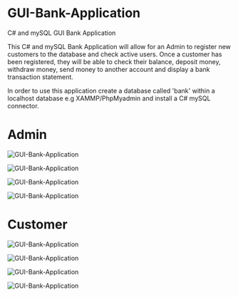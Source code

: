 # GUI-Bank-Application
C# and mySQL GUI Bank Application

This C# and mySQL Bank Application will allow for an Admin to register new customers to the database and check active users. Once a customer has been registered, they will be able to check their balance, deposit money, withdraw money, send money to another account and display a bank transaction statement.

In order to use this application create a database called 'bank' within a localhost database e.g XAMMP/PhpMyadmin and install a C# mySQL connector. 

# Admin 

![GUI-Bank-Application](https://github.com/Rhoda9000/GUI-Bank-Application/blob/master/Capture1.PNG "How the output would look like")

![GUI-Bank-Application](https://github.com/Rhoda9000/GUI-Bank-Application/blob/master/Capture2.PNG "How the output would look like")

![GUI-Bank-Application](https://github.com/Rhoda9000/GUI-Bank-Application/blob/master/Capture3.PNG "How the output would look like")

![GUI-Bank-Application](https://github.com/Rhoda9000/GUI-Bank-Application/blob/master/Capture4.PNG "How the output would look like")


# Customer

![GUI-Bank-Application](https://github.com/Rhoda9000/GUI-Bank-Application/blob/master/Capture5.PNG "How the output would look like")

![GUI-Bank-Application](https://github.com/Rhoda9000/GUI-Bank-Application/blob/master/Capture6.PNG "How the output would look like")

![GUI-Bank-Application](https://github.com/Rhoda9000/GUI-Bank-Application/blob/master/Capture7.PNG "How the output would look like")

![GUI-Bank-Application](https://github.com/Rhoda9000/GUI-Bank-Application/blob/master/Capture8.PNG "How the output would look like")
